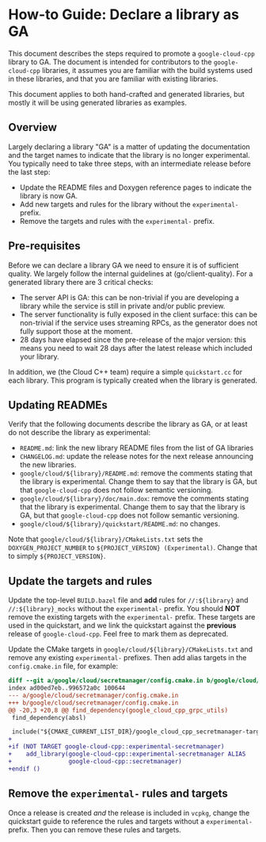 # How-to Guide: Declare a library as GA

This document describes the steps required to promote a `google-cloud-cpp`
library to GA. The document is intended for contributors to the
`google-cloud-cpp` libraries, it assumes you are familiar with the build systems
used in these libraries, and that you are familiar with existing libraries.

This document applies to both hand-crafted and generated libraries, but mostly
it will be using generated libraries as examples.

## Overview

Largely declaring a library "GA" is a matter of updating the documentation and
the target names to indicate that the library is no longer experimental. You
typically need to take three steps, with an intermediate release before the
last step:

- Update the README files and Doxygen reference pages to indicate the library is
  now GA.
- Add new targets and rules for the library without the `experimental-` prefix.
- Remove the targets and rules with the `experimental-` prefix.

## Pre-requisites

Before we can declare a library GA we need to ensure it is of sufficient
quality. We largely follow the internal guidelines at (go/client-quality).
For a generated library there are 3 critical checks:

- The server API is GA: this can be non-trivial if you are developing a library
  while the service is still in private and/or public preview.
- The server functionality is fully exposed in the client surface: this can be
  non-trivial if the service uses streaming RPCs, as the generator does not
  fully support those at the moment.
- 28 days have elapsed since the pre-release of the major version: this means
  you need to wait 28 days after the latest release which included your library.

In addition, we (the Cloud C++ team) require a simple `quickstart.cc` for each
library.  This program is typically created when the library is generated.

## Updating READMEs

Verify that the following documents describe the library as GA, or at least do
not describe the library as experimental:

- `README.md`: link the new library README files from the list of GA libraries
- `CHANGELOG.md`: update the release notes for the next release announcing the
  new libraries.
- `google/cloud/${library}/README.md`: remove the comments stating that the
  library is experimental. Change them to say that the library is GA, but that
  `google-cloud-cpp` does not follow semantic versioning.
- `google/cloud/${library}/doc/main.dox`: remove the comments stating that the
  library is experimental. Change them to say that the library is GA, but that
  `google-cloud-cpp` does not follow semantic versioning.
- `google/cloud/${library}/quickstart/README.md`: no changes.

Note that `google/cloud/${library}/CMakeLists.txt` sets the
`DOXYGEN_PROJECT_NUMBER` to `${PROJECT_VERSION} (Experimental)`. Change that to
simply `${PROJECT_VERSION}`.

## Update the targets and rules

Update the top-level `BUILD.bazel` file and **add** rules for `//:${library}`
and `//:${library}_mocks` without the `experimental-` prefix. You should
**NOT** remove the existing targets with the `experimental-` prefix. These
targets are used in the quickstart, and we link the quickstart against the
**previous** release of `google-cloud-cpp`.  Feel free to mark them as
deprecated.

Update the CMake targets in `google/cloud/${library}/CMakeLists.txt` and remove
any existing `experimental-` prefixes. Then add alias targets in the
`config.cmake.in` file, for example:

```patch
diff --git a/google/cloud/secretmanager/config.cmake.in b/google/cloud/secretmanager/config.cmake.in
index ad00ed7eb..996572a0c 100644
--- a/google/cloud/secretmanager/config.cmake.in
+++ b/google/cloud/secretmanager/config.cmake.in
@@ -20,3 +20,8 @@ find_dependency(google_cloud_cpp_grpc_utils)
 find_dependency(absl)

 include("${CMAKE_CURRENT_LIST_DIR}/google_cloud_cpp_secretmanager-targets.cmake")
+
+if (NOT TARGET google-cloud-cpp::experimental-secretmanager)
+    add_library(google-cloud-cpp::experimental-secretmanager ALIAS
+                google-cloud-cpp::secretmanager)
+endif ()
```

## Remove the `experimental-` rules and targets

Once a release is created *and* the release is included in `vcpkg`, change the
quickstart guide to reference the rules and targets without a `experimental-`
prefix. Then you can remove these rules and targets.
